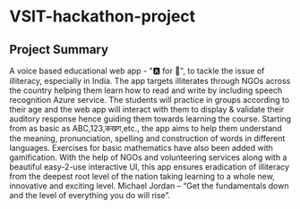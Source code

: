 # VSIT-hackathon-project

## Project Summary
A voice based educational web app - "🅰 for 🍎", to tackle the issue of illiteracy, especially in India. The app targets illiterates through NGOs across the country helping them learn how to read and write by including speech recognition Azure service. The students will practice in groups according to their age and the web app will interact with them to display & validate their auditory response hence guiding them towards learning the course. Starting from as basic as ABC,123,कखग,etc., the app aims to help them understand the meaning, pronunciation, spelling and construction of words in different languages. Exercises for basic mathematics have also been added with gamification. With the help of NGOs and volunteering services along with a beautiful easy-2-use interactive UI, this app ensures eradication of illiteracy from the deepest root level of the nation taking learning to a whole new, innovative and exciting level. Michael Jordan – “Get the fundamentals down and the level of everything you do will rise”.

